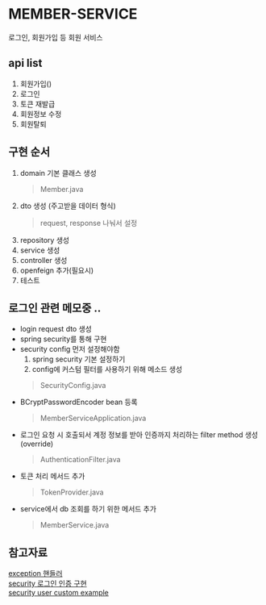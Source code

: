 # MEMBER-SERVICE
로그인, 회원가입 등 회원 서비스

## api list
1. 회원가입()
2. 로그인
3. 토큰 재발급
4. 회원정보 수정
5. 회원탈퇴


## 구현 순서
1. domain 기본 클래스 생성
    > Member.java
2. dto 생성 (주고받을 데이터 형식)
    > request, response 나눠서 설정
3. repository 생성
4. service 생성
5. controller 생성
6. openfeign 추가(필요시)
7. 테스트

## 로그인 관련 메모중 ..
- login request dto 생성
- spring security를 통해 구현
- security config 먼저 설정해야함
    1. spring security 기본 설정하기 
    2. config에 커스텀 필터를 사용하기 위해 메소드 생성
    > SecurityConfig.java
- BCryptPasswordEncoder bean 등록
    > MemberServiceApplication.java
- 로그인 요청 시 호출되서 계정 정보를 받아 인증까지 처리하는 filter method 생성(override)
    > AuthenticationFilter.java
- 토큰 처리 메서드 추가
    > TokenProvider.java
- service에서 db 조회를 하기 위한 메서드 추가
    > MemberService.java

## 참고자료
[exception 핸들러](https://jyami.tistory.com/55)<br/>
[security 로그인 인증 구현](https://velog.io/@bum12ark/MSA-JWT-%EC%9D%B8%EC%A6%9D-%EC%84%9C%EB%B2%84-%EA%B5%AC%EC%B6%95%ED%95%98%EA%B8%B0-1.-%EB%A1%9C%EA%B7%B8%EC%9D%B8)<br/>
[security user custom example](https://derekpark.tistory.com/42)